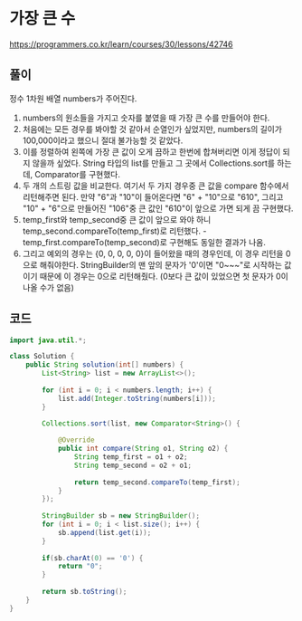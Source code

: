 # 가장 큰 수

https://programmers.co.kr/learn/courses/30/lessons/42746

## 풀이

정수 1차원 배열 numbers가 주어진다.

1. numbers의 원소들을 가지고 숫자를 붙였을 때 가장 큰 수를 만들어야 한다.
2. 처음에는 모든 경우를 봐야할 것 같아서 순열인가 싶었지만, numbers의 길이가 100,000이라고 했으니 절대 불가능할 것 같았다.
3. 이를 정렬하여 왼쪽에 가장 큰 값이 오게 끔하고 한번에 합쳐버리면 이게 정답이 되지 않을까 싶었다. String 타입의 list를 만들고 그 곳에서 Collections.sort를 하는데, Comparator를 구현했다.
4. 두 개의 스트링 값을 비교한다. 여기서 두 가지 경우중 큰 값을 compare 함수에서 리턴해주면 된다. 만약 "6"과 "10"이 들어온다면 "6" + "10"으로 "610", 그리고 "10" + "6"으로 만들어진 "106"중 큰 값인 "610"이 앞으로 가면 되게 끔 구현했다.
5. temp_first와 temp_second중 큰 값이 앞으로 와야 하니 temp_second.compareTo(temp_first)로 리턴했다. -temp_first.compareTo(temp_second)로 구현해도 동일한 결과가 나옴.
6. 그리고 예외의 경우는 {0, 0, 0, 0, 0}이 들어왔을 때의 경우인데, 이 경우 리턴을 0으로 해줘야한다. StringBuilder의 맨 앞의 문자가 '0'이면 "0~~~"로 시작하는 값이기 때문에 이 경우는 0으로 리턴해줬다. (0보다 큰 값이 있었으면 첫 문자가 0이 나올 수가 없음)

## 코드

```java
import java.util.*;

class Solution {
    public String solution(int[] numbers) {
        List<String> list = new ArrayList<>();
        
        for (int i = 0; i < numbers.length; i++) {
			list.add(Integer.toString(numbers[i]));
		}
        
        Collections.sort(list, new Comparator<String>() {

			@Override
			public int compare(String o1, String o2) {
				String temp_first = o1 + o2;
				String temp_second = o2 + o1;
				
				return temp_second.compareTo(temp_first);
			}
		});
        
        StringBuilder sb = new StringBuilder();
        for (int i = 0; i < list.size(); i++) {
			sb.append(list.get(i));
		}
        
        if(sb.charAt(0) == '0') {
        	return "0";
        }
        
        return sb.toString();
    }
}
```